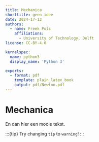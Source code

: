 ```yaml
---
title: Mechanica
shorttitle: geen idee
date: 2024-17-12
authors:
  - name: Freek Pols
    affiliations:
      - University of Technology, Delft
license: CC-BY-4.0

kernelspec:
  name: python3
  display_name: 'Python 3'

exports:
  - format: pdf
    template: plain_latex_book
    output: pdf/Newton.pdf
---
```

# Mechanica

En dan hier een mooie tekst.

:::{tip}
Try changing `tip` to `warning`!
:::

